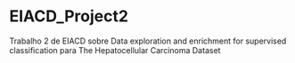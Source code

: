 # EIACD_Project2
Trabalho 2 de EIACD sobre Data exploration and enrichment for supervised classification para The Hepatocellular Carcinoma Dataset
